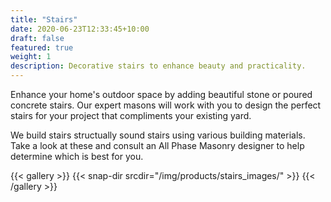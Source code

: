 ```yaml
---
title: "Stairs"
date: 2020-06-23T12:33:45+10:00
draft: false
featured: true
weight: 1
description: Decorative stairs to enhance beauty and practicality.
---
```


Enhance your home's outdoor space by adding beautiful stone or poured concrete stairs.  Our expert masons will work with you to design the perfect stairs for your project that compliments your existing yard.  

We build stairs structually sound stairs using various building materials.  Take a look at these and consult an All Phase Masonry designer to help determine which is best for you.

{{< gallery >}}
  {{< snap-dir srcdir="/img/products/stairs_images/" >}}
{{< /gallery >}}
